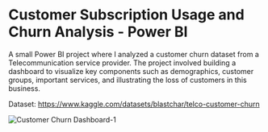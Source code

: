 # Customer Subscription Usage and Churn Analysis - Power BI

A small Power BI project where I analyzed a customer churn dataset from a Telecommunication service provider. The project involved building a dashboard to visualize key components such as demographics, customer groups, important services, and illustrating the loss of customers in this business.

Dataset: https://www.kaggle.com/datasets/blastchar/telco-customer-churn

![Customer Churn Dashboard-1](https://github.com/Aakash-Sai/Customer-Usage-and-Churn-Analysis-Power-BI/assets/56875895/1ef0bb3b-6d3a-4d37-9cc5-01f2089b0ec1)
